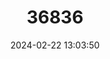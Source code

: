 ---
title: "36836"
category: "Vasconcellea weberbaueri"
draft: false
date: 2024-02-22 13:03:50
languages:
  Spanish; Castilian: ["Ochoa", "Mauscha"]
---